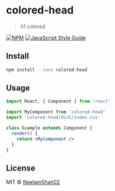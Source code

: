 # colored-head

> h1 colored

[![NPM](https://img.shields.io/npm/v/colored-head.svg)](https://www.npmjs.com/package/colored-head) [![JavaScript Style Guide](https://img.shields.io/badge/code_style-standard-brightgreen.svg)](https://standardjs.com)

## Install

```bash
npm install --save colored-head
```

## Usage

```jsx
import React, { Component } from 'react'

import MyComponent from 'colored-head'
import 'colored-head/dist/index.css'

class Example extends Component {
  render() {
    return <MyComponent />
  }
}
```

## License

MIT © [NeelamShah02](https://github.com/NeelamShah02)
